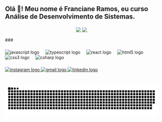 <h2 align="left">Olá 👋! Meu nome é Franciane Ramos, eu curso Análise de Desenvolvimento de Sistemas.</h2>

###
<p align="center">
<img width="50%" src="https://github-readme-stats.vercel.app/api?username=FrancianeRamos&show_icons=true&count_private=true&theme=material-palenight&hide_border=true&bg_color=0D1117"/>
<img width="45%" src="https://github-readme-stats.vercel.app/api/top-langs/?username=FrancianeRamos&show_icons=true&count_private=true&theme=material-palenight&hide_border=true&bg_color=0D1117&layout=compact"/>
</p>
###



###

<div align="left">
  <img src="https://cdn.jsdelivr.net/gh/devicons/devicon/icons/javascript/javascript-original.svg" height="30" alt="javascript logo"  />
  <img width="12" />
  <img src="https://cdn.jsdelivr.net/gh/devicons/devicon/icons/typescript/typescript-original.svg" height="30" alt="typescript logo"  />
  <img width="12" />
  <img src="https://cdn.jsdelivr.net/gh/devicons/devicon/icons/react/react-original.svg" height="30" alt="react logo"  />
  <img width="12" />
  <img src="https://cdn.jsdelivr.net/gh/devicons/devicon/icons/html5/html5-original.svg" height="30" alt="html5 logo"  />
  <img width="12" />
  <img src="https://cdn.jsdelivr.net/gh/devicons/devicon/icons/css3/css3-original.svg" height="30" alt="css3 logo"  />
  <img width="12" />
  <img src="https://cdn.jsdelivr.net/gh/devicons/devicon/icons/csharp/csharp-original.svg" height="30" alt="csharp logo"  />
</div>

###

<div align="left">
  
  <a href="SEU_LINK_DO_INSTAGRAM">
    <img src="https://img.shields.io/static/v1?message=Instagram&logo=instagram&label=&color=E4405F&logoColor=white&labelColor=&style=for-the-badge" height="35" alt="instagram logo" />
  </a>
  <a href="francianeramos649@gmail.com">
    <img src="https://img.shields.io/static/v1?message=Gmail&logo=gmail&label=&color=D14836&logoColor=white&labelColor=&style=for-the-badge" height="35" alt="gmail logo" />
  </a>
  <a href="SEU_LINK_DO_LINKEDIN">
    <img src="https://img.shields.io/static/v1?message=LinkedIn&logo=linkedin&label=&color=0077B5&logoColor=white&labelColor=&style=for-the-badge" height="35" alt="linkedin logo"  /> 
  </a>
</div>


###

<br clear="both">

<picture>
<source media="(prefers-color-scheme: dark)" srcset="https://raw.githubusercontent.com/platane/platane/output/github-contribution-grid-snake-dark.svg">
<source media="(prefers-color-scheme: dark)" srcset="https://raw.githubusercontent.com/platane/platane/output/github-contribution-grid-snake-dark.svg">
<img alt="github contribution grid snake animation" src="https://raw.githubusercontent.com/platane/platane/output/github-contribution-grid-snake-dark.svg">
</picture>

###
